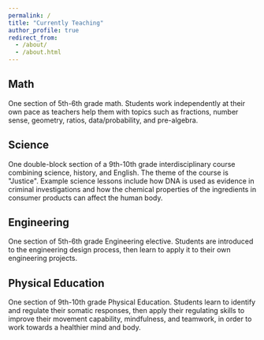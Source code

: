 ```yaml
---
permalink: /
title: "Currently Teaching"
author_profile: true
redirect_from: 
  - /about/
  - /about.html
---
```


Math
------
One section of 5th-6th grade math. Students work independently at their own pace as teachers help them with topics such as fractions, number sense, geometry, ratios, data/probability, and pre-algebra. 

Science
------
One double-block section of a 9th-10th grade interdisciplinary course combining science, history, and English. The theme of the course is "Justice". Example science lessons include how DNA is used as evidence in criminal investigations and how the chemical properties of the ingredients in consumer products can affect the human body. 

Engineering
------
One section of 5th-6th grade Engineering elective. Students are introduced to the engineering design process, then learn to apply it to their own engineering projects. 

Physical Education
------
One section of 9th-10th grade Physical Education. Students learn to identify and regulate their somatic responses, then apply their regulating skills to improve their movement capability, mindfulness, and teamwork, in order to work towards a healthier mind and body.  

